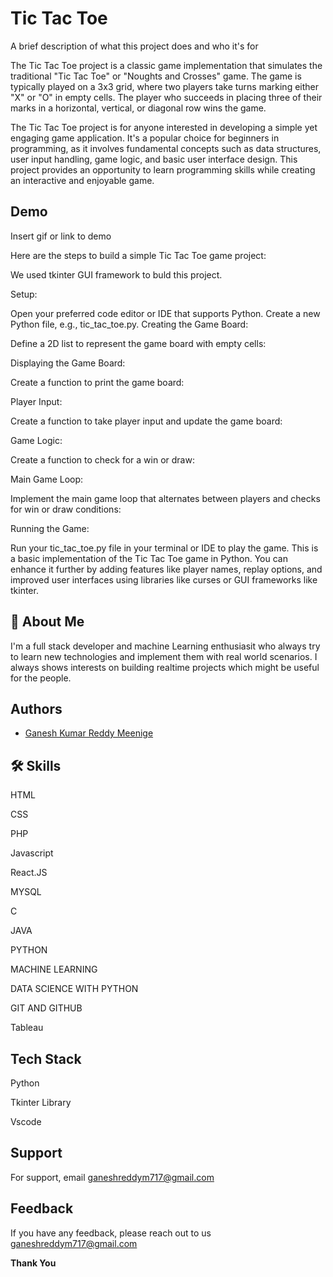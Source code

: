 
# Tic Tac Toe

A brief description of what this project does and who it's for

The Tic Tac Toe project is a classic game implementation that simulates the traditional "Tic Tac Toe" or "Noughts and Crosses" game. The game is typically played on a 3x3 grid, where two players take turns marking either "X" or "O" in empty cells. The player who succeeds in placing three of their marks in a horizontal, vertical, or diagonal row wins the game.

The Tic Tac Toe project is for anyone interested in developing a simple yet engaging game application. It's a popular choice for beginners in programming, as it involves fundamental concepts such as data structures, user input handling, game logic, and basic user interface design. This project provides an opportunity to learn programming skills while creating an interactive and enjoyable game.


## Demo

Insert gif or link to demo

Here are the steps to build a simple Tic Tac Toe game project:

We used tkinter GUI framework to buld this project.

Setup:

Open your preferred code editor or IDE that supports Python.
Create a new Python file, e.g., tic_tac_toe.py.
Creating the Game Board:

Define a 2D list to represent the game board with empty cells:

Displaying the Game Board:

Create a function to print the game board:

Player Input:

Create a function to take player input and update the game board:

Game Logic:

Create a function to check for a win or draw:

Main Game Loop:

Implement the main game loop that alternates between players and checks for win or draw conditions:

Running the Game:

Run your tic_tac_toe.py file in your terminal or IDE to play the game.
This is a basic implementation of the Tic Tac Toe game in Python. You can enhance it further by adding features like player names, replay options, and improved user interfaces using libraries like curses or GUI frameworks like tkinter.
## 🚀 About Me
I'm a full stack developer and machine Learning enthusiasit who always try to learn new technologies and implement  them with real world scenarios.
I always shows interests on building realtime projects which might be useful for the people. 


## Authors

- [Ganesh Kumar Reddy Meenige](https://github.com/Ganesh-Reddy7)


## 🛠 Skills
HTML

CSS

PHP 

Javascript

React.JS

MYSQL

C

JAVA 

PYTHON

MACHINE LEARNING

DATA SCIENCE WITH PYTHON

GIT AND GITHUB

Tableau


## Tech Stack

Python 

Tkinter Library

Vscode


## Support

For support, email ganeshreddym717@gmail.com


## Feedback

If you have any feedback, please reach out to us ganeshreddym717@gmail.com



**Thank You**

